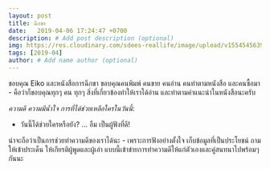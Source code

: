```yaml
---
layout: post
title: ฉีกขา
date:   2019-04-06 17:24:47 +0700
description: # Add post description (optional)
img: https://res.cloudinary.com/sdees-reallife/image/upload/v1554545639/IMG_20190406_163128383.jpg # Add image post (optional)
tags: [2019-04]
author: # Add name author (optional)
---
```

ขอบคุณ Eiko และหนังสือการฉีกขา ขอบคุณคนพิมพ์ คนขาย คนอ่าน คนทำตามหนังสือ และคนซื้อมา - คือว่าก็ขอบคุณทุกๆ คน ทุกๆ สิ่งที่เกี่ยวข้องทำให้เราได้อ่าน และทำตามคำแนะนำในหนังสือนะครับ <i class="fa fa-child" style="color:plum"></i>

*ความดี ความมีน้ำใจ การที่ได้ช่วยเหลือใครในวันนี้*:
- วันนี้ได้ช่วยใครหรือยัง? ... อืม เป็นผู้ฟังที่ดี!

น่าจะถือว่าเป็นการช่วยทำความดีของเราได้นะ - เพราะการฟังอย่างตั้งใจ เก็บข้อมูลที่เป็นประโยชน์ ถามให้เข้าประเด็น ให้เกียรติผู้พูดและผู้เล่า แบบนี้เข้าข่ายการทำความดีให้แก่ตัวเองและคู่สนทนาไปพร้อมๆ กันนะ
